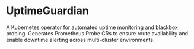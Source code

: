 # UptimeGuardian
A Kubernetes operator for automated uptime monitoring and blackbox probing. Generates Prometheus Probe CRs to ensure route availability and enable downtime alerting across multi-cluster environments.
